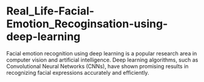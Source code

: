 # Real_Life-Facial-Emotion_Recoginsation-using-deep-learning
Facial emotion recognition using deep learning is a popular research area in computer vision and artificial intelligence. Deep learning algorithms, such as Convolutional Neural Networks (CNNs), have shown promising results in recognizing facial expressions accurately and efficiently. 
